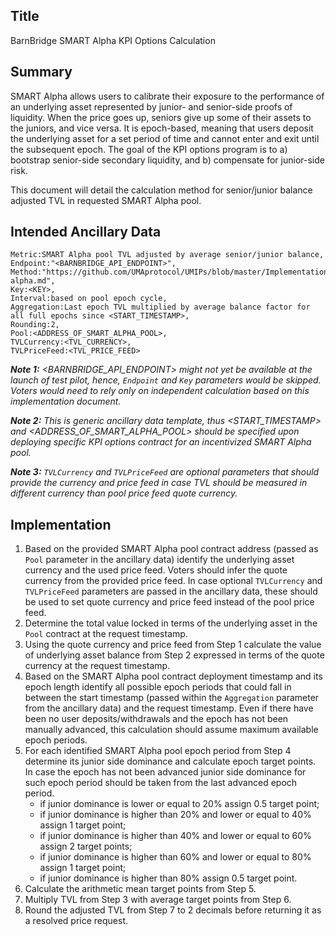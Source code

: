 ## Title

BarnBridge SMART Alpha KPI Options Calculation

## Summary

SMART Alpha allows users to calibrate their exposure to the performance of an underlying asset represented by junior- and senior-side proofs of liquidity.  When the price goes up, seniors give up some of their assets to the juniors, and vice versa. It is epoch-based, meaning that users deposit the underlying asset for a set period of time and cannot enter and exit until the subsequent epoch. The goal of the KPI options program is to a) bootstrap senior-side secondary liquidity, and b) compensate for junior-side risk.

This document will detail the calculation method for senior/junior balance adjusted TVL in requested SMART Alpha pool.

## Intended Ancillary Data

```
Metric:SMART Alpha pool TVL adjusted by average senior/junior balance,
Endpoint:"<BARNBRIDGE_API_ENDPOINT>",
Method:"https://github.com/UMAprotocol/UMIPs/blob/master/Implementations/smart-alpha.md",
Key:<KEY>,
Interval:based on pool epoch cycle,
Aggregation:Last epoch TVL multiplied by average balance factor for all full epochs since <START_TIMESTAMP>,
Rounding:2,
Pool:<ADDRESS_OF_SMART_ALPHA_POOL>,
TVLCurrency:<TVL_CURRENCY>,
TVLPriceFeed:<TVL_PRICE_FEED>
```
***Note 1:** <BARNBRIDGE_API_ENDPOINT> might not yet be available at the launch of test pilot, hence, `Endpoint` and `Key` parameters would be skipped. Voters would need to rely only on independent calculation based on this implementation document.*

***Note 2:** This is generic ancillary data template, thus <START_TIMESTAMP> and <ADDRESS_OF_SMART_ALPHA_POOL> should be specified upon deploying specific KPI options contract for an incentivized SMART Alpha pool.*

***Note 3:** `TVLCurrency` and `TVLPriceFeed` are optional parameters that should provide the currency and price feed in case TVL should be measured in different currency than pool price feed quote currency.*

## Implementation

1. Based on the provided SMART Alpha pool contract address (passed as `Pool` parameter in the ancillary data) identify the underlying asset currency and the used price feed. Voters should infer the quote currency from the provided price feed. In case optional `TVLCurrency` and `TVLPriceFeed` parameters are passed in the ancillary data, these should be used to set quote currency and price feed instead of the pool price feed.
2. Determine the total value locked in terms of the underlying asset in the `Pool` contract at the request timestamp.
3. Using the quote currency and price feed from Step 1 calculate the value of underlying asset balance from Step 2 expressed in terms of the quote currency at the request timestamp.
4. Based on the SMART Alpha pool contract deployment timestamp and its epoch length identify all possible epoch periods that could fall in between the start timestamp (passed within the `Aggregation` parameter from the ancillary data) and the request timestamp. Even if there have been no user deposits/withdrawals and the epoch has not been manually advanced, this calculation should assume maximum available epoch periods. 
5. For each identified SMART Alpha pool epoch period from Step 4 determine its junior side dominance and calculate epoch target points. In case the epoch has not been advanced junior side dominance for such epoch period should be taken from the last advanced epoch period.
   * if junior dominance is lower or equal to 20% assign 0.5 target point;
   * if junior dominance is higher than 20% and lower or equal to 40% assign 1 target point;
   * if junior dominance is higher than 40% and lower or equal to 60% assign 2 target points;
   * if junior dominance is higher than 60% and lower or equal to 80% assign 1 target point;
   * if junior dominance is higher than 80% assign 0.5 target point.
6. Calculate the arithmetic mean target points from Step 5.
7. Multiply TVL from Step 3 with average target points from Step 6.
8. Round the adjusted TVL from Step 7 to 2 decimals before returning it as a resolved price request.
